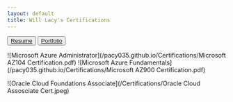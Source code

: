 ```yaml
---
layout: default
title: Will Lacy's Certifications
---
```


 <button>
    <a type="button" href="Resume/"> Resume</a>
 </button> 
  <button>
    <a type="button" href="https://pacy035.github.io/"> Portfolio</a>
 </button> 

![Microsoft Azure Administrator](/pacy035.github.io/Certifications/Microsoft AZ104 Certification.pdf)
![Microsoft Azure Fundamentals](/pacy035.github.io/Certifications/Microsoft AZ900 Certification.pdf)

![Oracle Cloud Foundations Associate](/Certifications/Oracle Cloud Assosciate Cert.jpeg)
<div data-iframe-width="150" data-iframe-height="270" data-share-badge-id="c28f707e-35c8-433b-99af-815eb7d7cefd" data-share-badge-host="https://www.credly.com"></div><script type="text/javascript" async src="//cdn.credly.com/assets/utilities/embed.js"></script>
<div data-iframe-width="150" data-iframe-height="270" data-share-badge-id="5aa848f6-22ea-477f-8737-0b5630ce0088" data-share-badge-host="https://www.credly.com"></div><script type="text/javascript" async src="//cdn.credly.com/assets/utilities/embed.js"></script>
